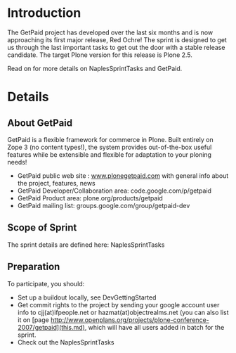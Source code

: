 # Introduction #

The GetPaid project has developed over the last six months and is now approaching its first major release, Red Ochre! The sprint is designed to get us through the last important tasks to get out the door with a stable release candidate. The target Plone version for this release is Plone 2.5.

Read on for more details on NaplesSprintTasks and GetPaid.

# Details #

## About GetPaid ##

GetPaid is a flexible framework for commerce in Plone. Built entirely on Zope 3 (no content types!), the system provides out-of-the-box useful features while be extensible and flexible for adaptation to your ploning needs!

  * GetPaid public web site : www.plonegetpaid.com with general info about the project, features, news
  * GetPaid Developer/Collaboration area: code.google.com/p/getpaid
  * GetPaid Product area: plone.org/products/getpaid
  * GetPaid mailing list: groups.google.com/group/getpaid-dev

## Scope of Sprint ##

The sprint details are defined here: NaplesSprintTasks

## Preparation ##

To participate, you should:
  * Set up a buildout locally, see DevGettingStarted
  * Get commit rights to the project by sending your google account user info to cjj(at)ifpeople.net or hazmat(at)objectrealms.net (you can also list it on [page http://www.openplans.org/projects/plone-conference-2007/getpaid](this.md), which will have all users added in batch for the sprint.
  * Check out the NaplesSprintTasks